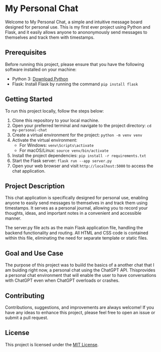 # My Personal Chat

Welcome to My Personal Chat, a simple and intuitive message board designed for personal use. This is my first ever project using Python and Flask, and it easily allows anyone to anononymously send messages to themselves and track them with timestamps.

## Prerequisites

Before running this project, please ensure that you have the following software installed on your machine:

- Python 3: [Download Python](https://www.python.org/downloads/)
- Flask: Install Flask by running the command `pip install flask`

## Getting Started

To run this project locally, follow the steps below:

1. Clone this repository to your local machine.
2. Open your preferred terminal and navigate to the project directory: `cd my-personal-chat`
3. Create a virtual environment for the project: `python -m venv venv`
4. Activate the virtual environment:
   - For Windows: `venv\Scripts\activate`
   - For macOS/Linux: `source venv/bin/activate`
5. Install the project dependencies: `pip install -r requirements.txt`
6. Start the Flask server: `flask run --app server.py`
7. Open your web browser and visit `http://localhost:5000` to access the chat application.

## Project Description

This chat application is specifically designed for personal use, enabling anyone to easily send messages to themselves in and track them using timestamps. It serves as a personal journal, allowing you to record your thoughts, ideas, and important notes in a convenient and accessible manner.

The server.py file acts as the main Flask application file, handling the backend functionality and routing. All HTML and CSS code is contained within this file, eliminating the need for separate template or static files.

## Goal and Use Case

The purpose of this project was to buiild the basics of a another chat that I am buiding right now, a personal chat using the ChatGPT API. Thisprovides a personal chat environment that will enable the user to have conversations with ChatGPT even when ChatGPT overloads or crashes.

## Contributing

Contributions, suggestions, and improvements are always welcome! If you have any ideas to enhance this project, please feel free to open an issue or submit a pull request.

## License

This project is licensed under the [MIT License](LICENSE).
